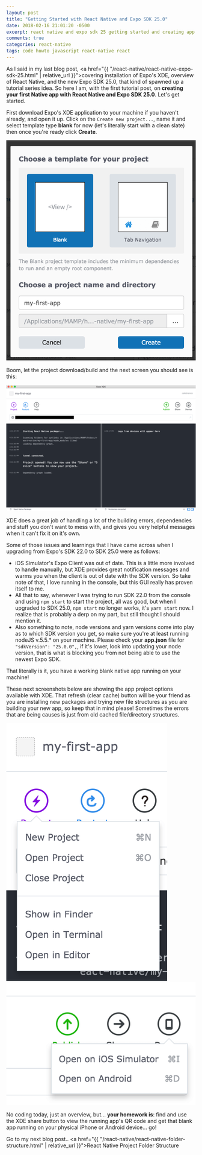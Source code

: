 ```yaml
---
layout: post
title: "Getting Started with React Native and Expo SDK 25.0"
date: 2018-02-16 21:01:20 -0500
excerpt: react native and expo sdk 25 getting started and creating app on macOS
comments: true
categories: react-native
tags: code howto javascript react-native react
---
```

As I said in my last blog post, <a href="{{ "/react-native/react-native-expo-sdk-25.html" | relative_url }}">covering installation of Expo's XDE, overview of React Native, and the new Expo SDK 25.0</a>, that kind of spawned up a tutorial series idea. So here I am, with the first tutorial post, on **creating your first Native app with React Native and Expo SDK 25.0**. Let's get started.

First download Expo's XDE application to your machine if you haven't already, and open it up. Click on the `Create new project...`, name it and select template type **blank** for now (let's literally start with a clean slate) then once you're ready click **Create**.

<div class="img-wrapper">
  <img class="img img-mw420" src="/assets/img/react-native/xde-my-first-app-create-screen.png" alt="xde my first app create screen" title="xde my first app create screen">
</div>

Boom, let the project download/build and the next screen you should see is this:

<div class="img-wrapper">
  <img class="img" src="/assets/img/react-native/xde-my-first-app-running-screen.png" alt="xde my first app running screen" title="xde my first app running screen">
</div>

XDE does a great job of handling a lot of the building errors, dependencies and stuff you don't want to mess with, and gives you very helpful messages when it can't fix it on it's own.

Some of those issues and learnings that I have came across when I upgrading from Expo's SDK 22.0 to SDK 25.0 were as follows:
* iOS Simulator's Expo Client was out of date. This is a little more involved to handle manually, but XDE provides great notification messages and warms you when the client is out of date with the SDK version. So take note of that, I love running in the console, but this GUI really has proven itself to me.
* All that to say, whenever I was trying to run SDK 22.0 from the console and using `npm start` to start the project, all was good, but when I upgraded to SDK 25.0, `npm start` no longer works, it's `yarn start` now. I realize that is probably a derp on my part, but still thought I should mention it.
* Also something to note, node versions and yarn versions come into play as to which SDK version you get, so make sure you're at least running nodeJS v.5.5.* on your machine. Please check your **app.json** file for `"sdkVersion": "25.0.0",`, if it's lower, look into updating your node version, that is what is blocking you from not being able to use the newest Expo SDK.

That literally is it, you have a working blank native app running on your machine!

These next screenshots below are showing the app project options available with XDE. That refresh (clear cache) button will be your friend as you are installing new packages and trying new file structures as you are building your new app, so keep that in mind please! Sometimes the errors that are being causes is just from old cached file/directory structures.
<div class="img-wrapper">
  <img class="img img-mw220 mr16-md" src="/assets/img/react-native/xde-my-first-app-project-options-dropdown.png" alt="xde my first app project options dropdown" title="xde my first app project options dropdown">
  <img class="img img-mw220" src="/assets/img/react-native/xde-my-first-app-devices-dropdown.png" alt="xde my first app devices dropdown" title="xde my first app devices dropdown">
</div>

No coding today, just an overview, but... **your homework is**: find and use the XDE share button to view the running app's QR code and get that blank app running on your physical iPhone or Android device... go!

Go to my next blog post.. <a href="{{ "/react-native/react-native-folder-structure.html" | relative_url }}">React Native Project Folder Structure</a>

